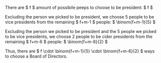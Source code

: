 There are $ f $ amount of possibile peeps to choose to be president: $ f $

Excluding the person we picked to be president, we choose 5 people to be vice presidents from the remaining $ f+m-1 $ people: $ \binom{f+m-1}{5} $

Excluding the person we picked to be president and the 5 people we picked to be vice presidents, we choose 2 people to be cider presidents from the remaining $ f+m-6 $ people: $ \binom{f+m-6}{2} $

Thus, there are $ f \cdot \binom{f+m-1}{5} \cdot \binom{f+m-6}{2} $ ways to choose a Board of Directors.
